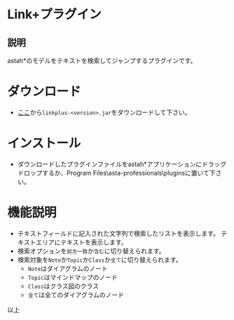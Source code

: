 # Link+プラグイン

## 説明
astah*のモデルをテキストを検索してジャンプするプラグインです。

# ダウンロード
- [ここ](https://github.com/snytng/linkplus/releases/latest)から`linkplus-<version>.jar`をダウンロードして下さい。

# インストール
- ダウンロードしたプラグインファイルをastah*アプリケーションにドラッグドロップするか、Program Files\asta-professionals\pluginsに置いて下さい。

# 機能説明
- テキストフィールドに記入された文字列で検索したリストを表示します。
 テキストエリアにテキストを表示します。
- 検索オプションを`前方一致`か`含む`に切り替えられます。
- 検索対象を`Note`か`Topic`か`Class`か`全て`に切り替えられます。
   - `Note`はダイアグラムのノート
   - `Topic`はマインドマップのノード
   - `Class`はクラス図のクラス
   - `全て`は全てのダイアグラムのノード

以上
